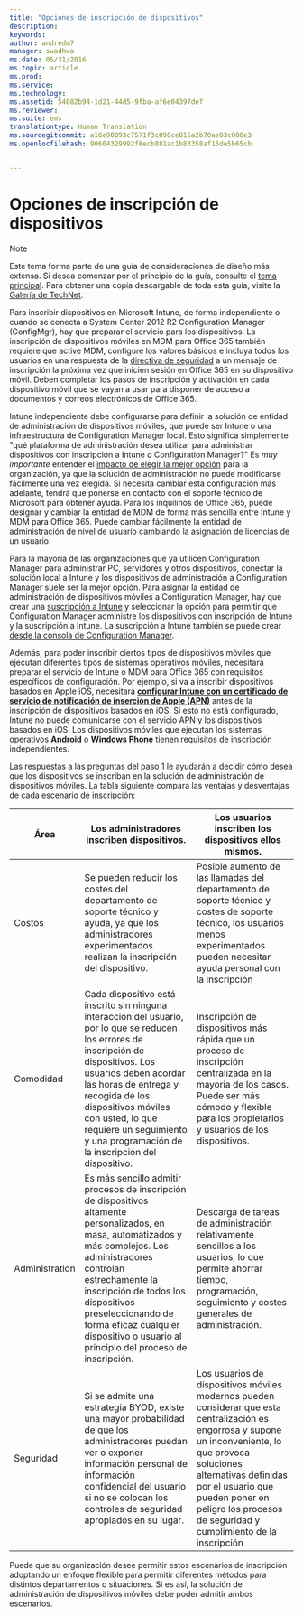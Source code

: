 ```yaml
---
title: "Opciones de inscripción de dispositivos"
description: 
keywords: 
author: andredm7
manager: swadhwa
ms.date: 05/31/2016
ms.topic: article
ms.prod: 
ms.service: 
ms.technology: 
ms.assetid: 54082b94-1d21-44d5-9fba-af6e04397def
ms.reviewer: 
ms.suite: ems
translationtype: Human Translation
ms.sourcegitcommit: a16e90093c7571f3c098ce815a2b70ae03c080e3
ms.openlocfilehash: 90604329992f8ecb881ac1b83358af16de5b65cb


---
```



# Opciones de inscripción de dispositivos

>[!NOTE]
>Este tema forma parte de una guía de consideraciones de diseño más extensa. Si desea comenzar por el principio de la guía, consulte el [tema principal](mdm-design-considerations-guide.md). Para obtener una copia descargable de toda esta guía, visite la [Galería de TechNet](https://gallery.technet.microsoft.com/Mobile-Device-Management-7d401582).

Para inscribir dispositivos en Microsoft Intune, de forma independiente o cuando se conecta a System Center 2012 R2 Configuration Manager (ConfigMgr), hay que preparar el servicio para los dispositivos. La inscripción de dispositivos móviles en MDM para Office 365 también requiere que active MDM, configure los valores básicos e incluya todos los usuarios en una respuesta de la [directiva de seguridad](https://technet.microsoft.com/library/ms.o365.cc.newdevicepolicy.aspx) a un mensaje de inscripción la próxima vez que inicien sesión en Office 365 en su dispositivo móvil. Deben completar los pasos de inscripción y activación en cada dispositivo móvil que se vayan a usar para disponer de acceso a documentos y correos electrónicos de Office 365.

Intune independiente debe configurarse para definir la solución de entidad de administración de dispositivos móviles, que puede ser Intune o una infraestructura de Configuration Manager local. Esto significa simplemente "qué plataforma de administración desea utilizar para administrar dispositivos con inscripción a Intune *o* Configuration Manager?" Es *muy importante* entender el [impacto de elegir la mejor opción](/Intune/deploy-use/enroll-devices-in-microsoft-intune) para la organización, ya que la solución de administración no puede modificarse fácilmente una vez elegida. Si necesita cambiar esta configuración más adelante, tendrá que ponerse en contacto con el soporte técnico de Microsoft para obtener ayuda. Para los inquilinos de Office 365, puede designar y cambiar la entidad de MDM de forma más sencilla entre Intune y MDM para Office 365. Puede cambiar fácilmente la entidad de administración de nivel de usuario cambiando la asignación de licencias de un usuario. 

Para la mayoría de las organizaciones que ya utilicen Configuration Manager para administrar PC, servidores y otros dispositivos, conectar la solución local a Intune y los dispositivos de administración a Configuration Manager suele ser la mejor opción. Para asignar la entidad de administración de dispositivos móviles a Configuration Manager, hay que crear una [suscripción a Intune](https://portal.office.com/Signup/Signup.aspx?OfferId=40BE278A-DFD1-470a-9EF7-9F2596EA7FF9&dl=INTUNE_A&ali=1#0) y seleccionar la opción para permitir que Configuration Manager administre los dispositivos con inscripción de Intune y la suscripción a Intune. La suscripción a Intune también se puede crear [desde la consola de Configuration Manager](https://technet.microsoft.com/library/jj884158.aspx).

Además, para poder inscribir ciertos tipos de dispositivos móviles que ejecutan diferentes tipos de sistemas operativos móviles, necesitará preparar el servicio de Intune o MDM para Office 365 con requisitos específicos de configuración. Por ejemplo, si va a inscribir dispositivos basados en Apple iOS, necesitará **[configurar Intune con un certificado de servicio de notificación de inserción de Apple (APN)](https://technet.microsoft.com/library/dn408185.aspx)** antes de la inscripción de dispositivos basados en iOS. Si esto no está configurado, Intune no puede comunicarse con el servicio APN y los dispositivos basados en iOS. Los dispositivos móviles que ejecutan los sistemas operativos **[Android](https://technet.microsoft.com/library/dn764960.aspx)** o **[Windows Phone](https://technet.microsoft.com/library/dn764959.aspx)** tienen requisitos de inscripción independientes.

Las respuestas a las preguntas del paso 1 le ayudarán a decidir cómo desea que los dispositivos se inscriban en la solución de administración de dispositivos móviles. La tabla siguiente compara las ventajas y desventajas de cada escenario de inscripción:

| Área  | Los administradores inscriben dispositivos. | Los usuarios inscriben los dispositivos ellos mismos. |
| ------------- | ------------- | ------------ |
| Costos | Se pueden reducir los costes del departamento de soporte técnico y ayuda, ya que los administradores experimentados realizan la inscripción del dispositivo. | Posible aumento de las llamadas del departamento de soporte técnico y costes de soporte técnico, los usuarios menos experimentados pueden necesitar ayuda personal con la inscripción |
| Comodidad  | Cada dispositivo está inscrito sin ninguna interacción del usuario, por lo que se reducen los errores de inscripción de dispositivos. Los usuarios deben acordar las horas de entrega y recogida de los dispositivos móviles con usted, lo que requiere un seguimiento y una programación de la inscripción del dispositivo.| Inscripción de dispositivos más rápida que un proceso de inscripción centralizada en la mayoría de los casos. Puede ser más cómodo y flexible para los propietarios y usuarios de los dispositivos. |
| Administration | Es más sencillo admitir procesos de inscripción de dispositivos altamente personalizados, en masa, automatizados y más complejos. Los administradores controlan estrechamente la inscripción de todos los dispositivos preseleccionando de forma eficaz cualquier dispositivo o usuario al principio del proceso de inscripción. | Descarga de tareas de administración relativamente sencillos a los usuarios, lo que permite ahorrar tiempo, programación, seguimiento y costes generales de administración. |
| Seguridad | Si se admite una estrategia BYOD, existe una mayor probabilidad de que los administradores puedan ver o exponer información personal de información confidencial del usuario si no se colocan los controles de seguridad apropiados en su lugar. | Los usuarios de dispositivos móviles modernos pueden considerar que esta centralización es engorrosa y supone un inconveniente, lo que provoca soluciones alternativas definidas por el usuario que pueden poner en peligro los procesos de seguridad y cumplimiento de la inscripción |

Puede que su organización desee permitir estos escenarios de inscripción adoptando un enfoque flexible para permitir diferentes métodos para distintos departamentos o situaciones. Si es así, la solución de administración de dispositivos móviles debe poder admitir ambos escenarios.


<!--HONumber=Jul16_HO3-->


